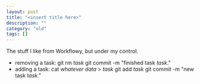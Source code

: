 ```yaml
---
layout: post
title: "<insert title here>"
description: ""
category: "old"
tags: []
---
```


The stuff I like from Workflowy, but under my control.

* removing a task:
	git rm _task_
	git commit -m "finished task _task_."
* adding a task:
	cat _whatever data_ > _task_
	git add _task_
	git commit -m "new task _task_."
